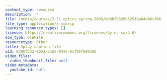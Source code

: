 ```yaml
---
content_type: resource
description: ''
file: /media/courses/2-71-optics-spring-2009/8d9bfb320b52516a84ab6cf06f68036b_JmK0vSLULP8.vtt
file_type: application/x-subrip
learning_resource_types: []
license: https://creativecommons.org/licenses/by-nc-sa/4.0/
ocw_type: OCWFile
resourcetype: Other
title: 3play caption file
uid: 8d9bfb32-0b52-516a-84ab-6cf06f68036b
video_files:
  video_thumbnail_file: null
video_metadata:
  youtube_id: null
---
```

